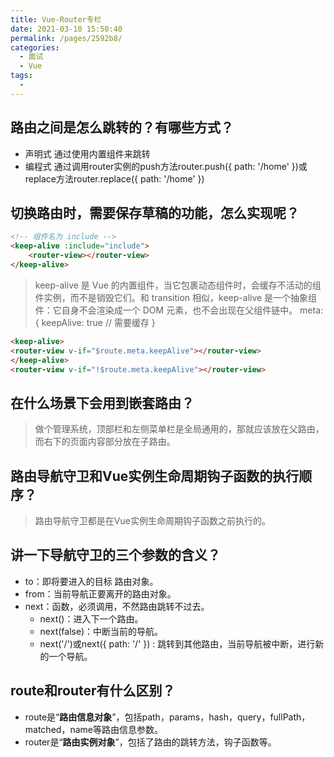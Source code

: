 ```yaml
---
title: Vue-Router专栏
date: 2021-03-10 15:50:40
permalink: /pages/2592b8/
categories:
  - 面试
  - Vue
tags:
  - 
---
```


## 路由之间是怎么跳转的？有哪些方式？

- 声明式 通过使用内置组件<router-link :to="/home">来跳转
- 编程式 通过调用router实例的push方法router.push({ path: '/home' })或replace方法router.replace({ path: '/home' })

## 切换路由时，需要保存草稿的功能，怎么实现呢？

```html
<!-- 组件名为 include -->
<keep-alive :include="include">
    <router-view></router-view>
</keep-alive>
```

> keep-alive 是 Vue 的内置组件，当它包裹动态组件时，会缓存不活动的组件实例，而不是销毁它们。和 transition 相似，keep-alive 是一个抽象组件：它自身不会渲染成一个 DOM 元素，也不会出现在父组件链中。
>  meta: {	keepAlive: true  // 需要缓存 } 
```html
<keep-alive>
<router-view v-if="$route.meta.keepAlive"></router-view>
</keep-alive>
<router-view v-if="!$route.meta.keepAlive"></router-view>
```

## 在什么场景下会用到嵌套路由？

> 做个管理系统，顶部栏和左侧菜单栏是全局通用的，那就应该放在父路由，而右下的页面内容部分放在子路由。

## 路由导航守卫和Vue实例生命周期钩子函数的执行顺序？

> 路由导航守卫都是在Vue实例生命周期钩子函数之前执行的。

## 讲一下导航守卫的三个参数的含义？

- to：即将要进入的目标 路由对象。
- from：当前导航正要离开的路由对象。
- next：函数，必须调用，不然路由跳转不过去。
  - next()：进入下一个路由。
  - next(false)：中断当前的导航。
  - next('/')或next({ path: '/' }) : 跳转到其他路由，当前导航被中断，进行新的一个导航。

## route和router有什么区别？

- route是“**路由信息对象**”，包括path，params，hash，query，fullPath，matched，name等路由信息参数。 
- router是“**路由实例对象**”，包括了路由的跳转方法，钩子函数等。